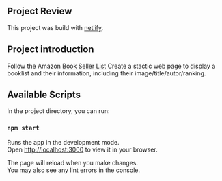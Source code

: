 ## Project Review

This project was build with [netlify](https://roaring-longma-1ef079.netlify.app/).


## Project introduction

Follow the Amazon [Book Seller List](https://www.amazon.com/Best-Sellers-Books/zgbs/books/)
Create a stactic web page to display a booklist and their information, including their image/title/autor/ranking.


## Available Scripts

In the project directory, you can run:

### `npm start`

Runs the app in the development mode.\
Open [http://localhost:3000](http://localhost:3000) to view it in your browser.

The page will reload when you make changes.\
You may also see any lint errors in the console.
